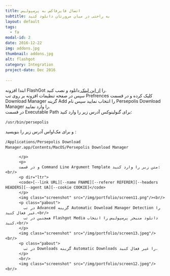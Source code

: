```yaml
---
title: اتصال فایرفاکس به پرسپولیس
subtitle: به راحتی در میان مرورتان دانلود کنید
layout: default
tags:
  - fa
modal-id: 2
date: 2016-12-22
img: addons.jpg
thumbnail: addons.jpg
alt: flashgot
category: Integration
project-date: Dec 2016

---
```

  <p class="pabout" >
            ابتدا افزونه FlashGot را <a href="https://addons.mozilla.org/en-US/firefox/addon/flashgot/" class="linuxihaa">از این لینک </a>دانلود و نصب کنید.<br/>
            سپس در صفحه تنظیمات افزونه بر روی تب Prefrences کلیک کرده و در قسمت Download Manager گزینه Add را انتخاب نمایید سپس نام Persepolis Download Manager را وارد نمایید.<br/>
            در قسمت Executable Path برای گنولینوکس آدرس زیر را وارد کنید:<br/>
          <p class="pabout" dir="ltr">
            <code>/usr/bin/persepolis</code>
          </p>
		<p class="pabout"> و برای مک‌او‌اس آدرس زیر را بنویسید : </p>
          <p class="pabout" dir="ltr">
		<code>/Applications/Persepolis Download Manager.app/Contents/MacOS/Persepolis Download Manager</code>

          </p>
          <p>
          و در قسمت Command Line Argument Template متن زیر را وارد کنید:<br/>
          <p dir="ltr">
          <code>[--link URL][--name FNAME][--referer REFERER][--headers HEADERS][--agent UA][--cookie COOKIE]</code>
          </p>
          <img class="screenshot" src="/img/portfolio/screen11.png"/><br/>
          <p class="pabout">
            در تب Advanced گزینه Automatic Download Manager Detection را غیر فعال کنید.<br/>
            همچنین در تب Flashgot Media دانلود منیجر پرسپولیس را انتخاب کنید.<br/>
          </p>
          <img class="screenshot" src="/img/portfolio/screen13.jpeg"/><br/>
          <p class="pabout">
            در تب Downloads گزینه Automatic Downloads را غیر فعال کنید.
          </p>
          <br/>
          <img class="screenshot" src="/img/portfolio/screen12.jpeg"/><br/>

